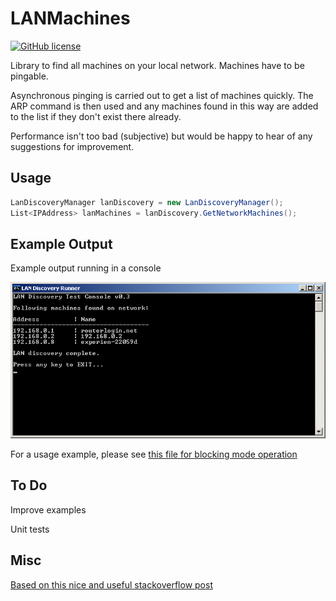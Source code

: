 LANMachines
===========

 [![GitHub license](https://img.shields.io/badge/license-MIT-blue.svg)](https://github.com/RedSpiderMkV/LANMachines/blob/master/LICENSE)

Library to find all machines on your local network.
Machines have to be pingable.

Asynchronous pinging is carried out to get a list of machines quickly.
The ARP command is then used and any machines found in this way are added to the list if they don't exist there already.

Performance isn't too bad (subjective) but would be happy to hear of any suggestions for improvement.

Usage
-----

```c#
LanDiscoveryManager lanDiscovery = new LanDiscoveryManager();
List<IPAddress> lanMachines = lanDiscovery.GetNetworkMachines();
```
Example Output
--------------

Example output running in a console

![run image](./assets/lanConsoleRun.PNG "Example Run")

For a usage example, please see [this file for blocking mode operation](https://github.com/RedSpiderMkV/LANMachines/blob/master/src/LANMachines/LanMachinesRunner/LanDiscoveryBlocking.cs)

To Do
-----

Improve examples

Unit tests

Misc
----

[Based on this nice and useful stackoverflow post](http://stackoverflow.com/questions/4042789/how-to-get-ip-of-all-hosts-in-lan)
